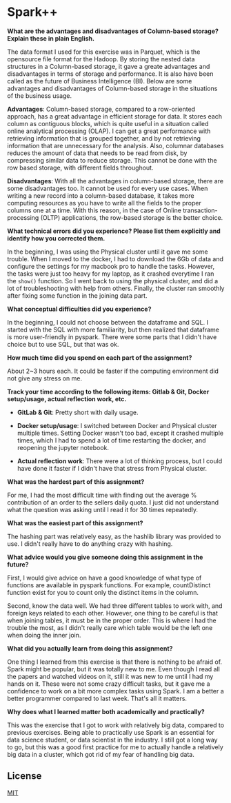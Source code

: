 # Spark++
__What are the advantages and disadvantages of Column-based storage? Explain these in plain English.__

The data format I used for this exercise was in Parquet, which is the opensource file format for the Hadoop. By storing the nested data structures in a Column-based storage, it gave a greate advantages and disadvantages in terms of storage and performance. It is also have been called as the future of Business Intelligence (BI). Below are some advantages and disadvantages of Column-based storage in the situations of the business usage.

__Advantages__: Column-based storage, compared to a row-oriented approach, has a great advantage in efficient storage for data. It stores each column as contiguous blocks, which is quite useful in a situation called online analytical processing (OLAP). 
I can get a great performance with retrieving information that is grouped together, and by not retrieving information that are unnecessary for the analysis.
Also, columnar databases reduces the amount of data that needs to be read from disk, by compressing similar data to reduce storage. This cannot be done with the row based storage, with different fields throughout.

__Disadvantages__: With all the advantages in column-based storage, there are some disadvantages too. It cannot be used for every use cases.
When writing a new record into a column-based database, it takes more computing resources as you have to write all the fields to the proper columns one at a time. With this reason, in the case of Online transaction-processing (OLTP) applications, the row-based storage is the better choice.

__What technical errors did you experience? Please list them explicitly and identify how you corrected them.__

In the beginning, I was using the Physical cluster until it gave me some trouble. 
When I moved to the docker, I had to download the 6Gb of data and configure the settings for my macbook pro to handle the tasks. 
However, the tasks were just too heavy for my laptop, as it crashed everytime I ran the `show()` function.
So I went back to using the physical cluster, and did a lot of troubleshooting with help from others. 
Finally, the cluster ran smoothly after fixing some function in the joining data part.

__What conceptual difficulties did you experience?__

In the beginning, I could not choose between the dataframe and SQL. I started with the SQL with more familiarity, but then realized that dataframe is more user-friendly in pyspark. There were some parts that I didn't have choice but to use SQL, but that was ok. 

__How much time did you spend on each part of the assignment?__

About 2~3 hours each. It could be faster if the computing environment did not give any stress on me. 

__Track your time according to the following items: Gitlab & Git, Docker setup/usage, actual reflection work, etc.__

- __GitLab & Git__: Pretty short with daily usage.

- __Docker setup/usage__: I switched between Docker and Physical cluster multiple times. Setting Docker wasn't too bad, except it crashed multiple times, which I had to spend a lot of time restarting the docker, and reopening the jupyter notebook.

- __Actual reflection work__: There were a lot of thinking process, but I could have done it faster if I didn't have that stress from Physical cluster.  

__What was the hardest part of this assignment?__

For me, I had the most difficult time with finding out the average % contribution of an order to the sellers daily quota.
I just did not understand what the question was asking until I read it for 30 times repeatedly.

__What was the easiest part of this assignment?__

The hashing part was relatively easy, as the hashlib library was provided to use. I didn't really have to do anything crazy with hashing.  

__What advice would you give someone doing this assignment in the future?__

First, I would give advice on have a good knowledge of what type of functions are available in pyspark functions. 
For example, countDistinct function exist for you to count only the distinct items in the column.

Second, know the data well. We had three different tables to work with, and foreign keys related to each other. 
However, one thing to be careful is that when joining tables, it must be in the proper order. 
This is where I had the trouble the most, as I didn't really care which table would be the left one when doing the inner join.

__What did you actually learn from doing this assignment?__

One thing I learned from this exercise is that there is nothing to be afraid of. Spark might be popular, but it was totally new to me. 
Even though I read all the papers and watched videos on it, still it was new to me until I had my hands on it. These were not some crazy difficult tasks, but it gave me a confidence to work on a bit more complex tasks using Spark. 
I am a better a better programmer compared to last week. That's all it matters. 

__Why does what I learned matter both academically and practically?__

This was the exercise that I got to work with relatively big data, compared to previous exercises.
Being able to practically use Spark is an essential for data science student, or data scientist in the industry.
I still got a long way to go, but this was a good first practice for me to actually handle a relatively big data in a cluster, which got rid of my fear of handling big data. 

## License
[MIT](https://choosealicense.com/licenses/mit/)